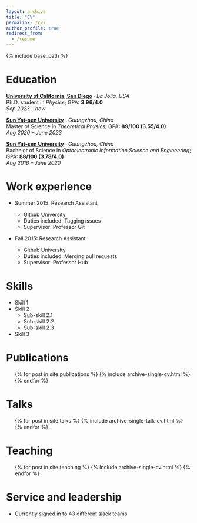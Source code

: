 ```yaml
---
layout: archive
title: "CV"
permalink: /cv/
author_profile: true
redirect_from:
  - /resume
---
```


{% include base_path %}

Education
======
**[University of California, San Diego](https://physics.ucsd.edu/)** · *La Jolla, USA*  
Ph.D. student in *Physics*; GPA: **3.96/4.0**  
*Sep 2023 – now*

**[Sun Yat-sen University](https://www.sysu.edu.cn/sysuen/)** · *Guangzhou, China*  
Master of Science in *Theoretical Physics*; GPA: **89/100 (3.55/4.0)**  
*Aug 2020 – June 2023*

**[Sun Yat-sen University](https://www.sysu.edu.cn/sysuen/)** · *Guangzhou, China*  
Bachelor of Science in *Optoelectronic Information Science and Engineering*; GPA: **88/100 (3.78/4.0)**  
*Aug 2016 – June 2020*

Work experience
======
* Summer 2015: Research Assistant
  * Github University
  * Duties included: Tagging issues
  * Supervisor: Professor Git

* Fall 2015: Research Assistant
  * Github University
  * Duties included: Merging pull requests
  * Supervisor: Professor Hub
  
Skills
======
* Skill 1
* Skill 2
  * Sub-skill 2.1
  * Sub-skill 2.2
  * Sub-skill 2.3
* Skill 3

Publications
======
  <ul>{% for post in site.publications %}
    {% include archive-single-cv.html %}
  {% endfor %}</ul>
  
Talks
======
  <ul>{% for post in site.talks %}
    {% include archive-single-talk-cv.html %}
  {% endfor %}</ul>
  
Teaching
======
  <ul>{% for post in site.teaching %}
    {% include archive-single-cv.html %}
  {% endfor %}</ul>
  
Service and leadership
======
* Currently signed in to 43 different slack teams
